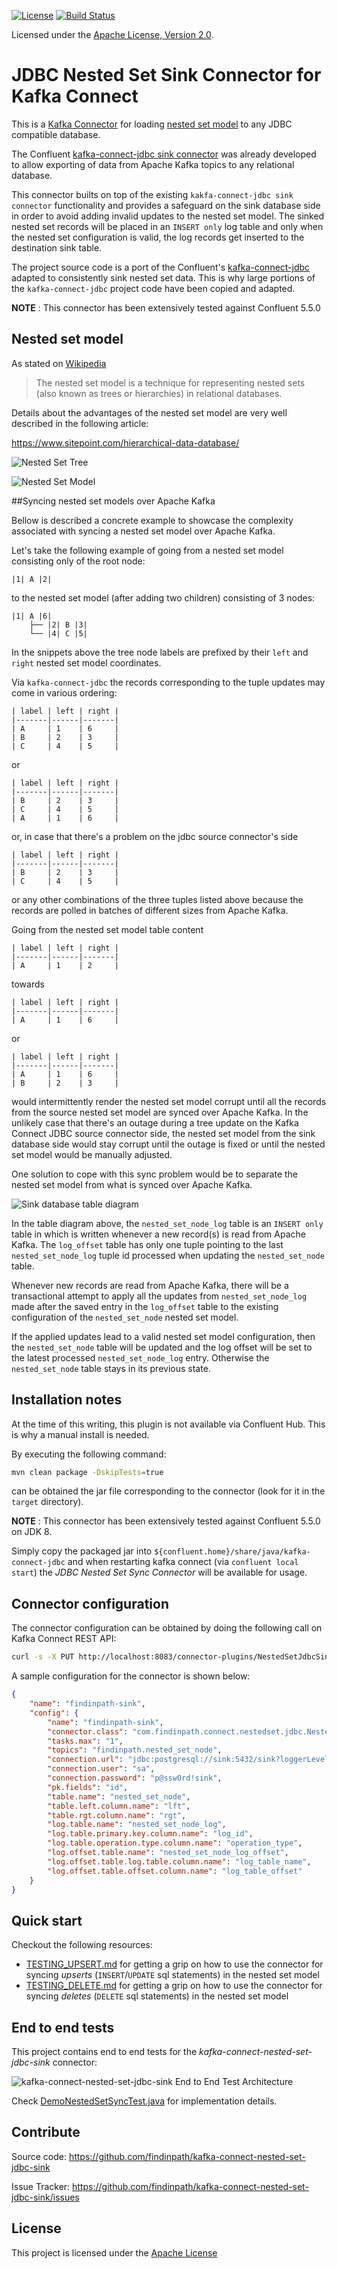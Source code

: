 [![License](http://img.shields.io/:license-apache%202.0-brightgreen.svg)](http://www.apache.org/licenses/LICENSE-2.0.html)
[![Build Status](https://travis-ci.com/findinpath/kafka-connect-nested-set-jdbc-sink.svg?branch=master)](https://travis-ci.com/findinpath/kafka-connect-nested-set-jdbc-sink)


Licensed under the [Apache License, Version 2.0](http://www.apache.org/licenses/LICENSE-2.0).

JDBC Nested Set Sink Connector for Kafka Connect
================================================

This is a [Kafka Connector](http://kafka.apache.org/documentation.html#connect)
for loading [nested set model](https://en.wikipedia.org/wiki/Nested_set_model) to any JDBC compatible database.


The Confluent [kafka-connect-jdbc sink connector](https://docs.confluent.io/current/connect/kafka-connect-jdbc/sink-connector/index.html) 
was already developed to allow exporting of data from Apache Kafka topics to any relational database.

This connector builts on top of the existing `kakfa-connect-jdbc sink connector` 
functionality and  provides a safeguard on the sink 
database side in order to avoid adding invalid updates to the nested set model.
The sinked nested set records will be placed in an `INSERT only` log table
and only when the nested set configuration is valid, the log records get
inserted to the destination sink table.


The project source code is a port of the Confluent's 
[kafka-connect-jdbc](https://github.com/confluentinc/kafka-connect-jdbc)
adapted to consistently sink nested set data.
This is why large portions of the `kafka-connect-jdbc` project code have
been copied and adapted.

**NOTE** : This connector has been extensively tested against Confluent 5.5.0

## Nested set model

As stated on [Wikipedia](https://en.wikipedia.org/wiki/Nested_set_model)
> The nested set model is a technique for representing nested sets (also known as trees or hierarchies) in relational databases.

Details about the advantages of the nested set model are very well 
described in the following article:

https://www.sitepoint.com/hierarchical-data-database/

![Nested Set Tree](images/nested-set.gif)

![Nested Set Model](images/nested-set-model.png)


##Syncing nested set models over Apache Kafka

Bellow is described a concrete example to showcase the complexity associated
with syncing a nested set model over Apache Kafka.

Let's take the following example of going from a nested set model 
consisting only of the root node:

```
|1| A |2|
```

to the nested set model (after adding two children) consisting of 3 nodes:

```
|1| A |6|
    ├── |2| B |3|
    └── |4| C |5|
```

In the snippets above the tree node labels are prefixed by their `left` and `right`
nested set model coordinates.

Via `kafka-connect-jdbc` the records corresponding to the tuple updates may come in various
ordering:

```
| label | left | right |
|-------|------|-------|
| A     | 1    | 6     |
| B     | 2    | 3     |
| C     | 4    | 5     |
```
or
```
| label | left | right |
|-------|------|-------|
| B     | 2    | 3     |
| C     | 4    | 5     |
| A     | 1    | 6     |
```
or, in case that there's a problem on the jdbc source connector's side
```
| label | left | right |
|-------|------|-------|
| B     | 2    | 3     |
| C     | 4    | 5     |
```

or any other combinations of the three tuples listed above because the records
are polled in batches of different sizes from Apache Kafka. 


Going from the nested set model table content

```
| label | left | right |
|-------|------|-------|
| A     | 1    | 2     |
```
towards

```
| label | left | right |
|-------|------|-------|
| A     | 1    | 6     |
```

or 

```
| label | left | right |
|-------|------|-------|
| A     | 1    | 6     |
| B     | 2    | 3     |
```

would intermittently render the nested set model corrupt until
all the records from the source nested set model are synced over Apache Kafka.
In the unlikely case that there's an outage during a tree update on the Kafka Connect JDBC 
source connector side, the nested set model from the sink database side would stay corrupt
until the outage is fixed or until the nested set model would be manually adjusted. 


One solution to cope with this sync problem would be to separate 
the nested set model from what is synced over Apache Kafka. 

![Sink database table diagram](images/sink-database-table-diagram.png)


In the table diagram above, the `nested_set_node_log` table is an `INSERT only` table
in which is written whenever a new record(s) is read from Apache Kafka.
The `log_offset` table has only one tuple pointing to the last `nested_set_node_log` tuple id
processed when updating the `nested_set_node` table.

Whenever new records are read from Apache Kafka, there will be a transactional attempt 
to apply all the updates from `nested_set_node_log` made after the saved entry in the `log_offset`
table to the existing configuration of the `nested_set_node` nested set model.

If the applied updates lead to a valid nested set model configuration, then the `nested_set_node`
table will be updated and the log offset will be set to the latest processed `nested_set_node_log` entry.
Otherwise the `nested_set_node` table stays in its previous state. 


## Installation notes

At the time of this writing, this plugin is not available via Confluent Hub.
This is why a manual install is needed.

By executing the following command:

```bash
mvn clean package -DskipTests=true
```

can be obtained the jar file corresponding to the connector (look for it in the `target` directory).

**NOTE** : This connector has been extensively tested against Confluent 5.5.0 on JDK 8.

Simply copy the packaged jar into `${confluent.home}/share/java/kafka-connect-jdbc` and when restarting
kafka connect (via `confluent local start`) the _JDBC Nested Set Sync Connector_ will be available
for usage.

## Connector configuration

The connector configuration can be obtained by doing the following call on Kafka Connect REST API:

```bash
curl -s -X PUT http://localhost:8083/connector-plugins/NestedSetJdbcSinkConnector/config/validate --header 'Content-Type: application/json' -d $'{"connector.class": "com.findinpath.connect.nestedset.jdbc.NestedSetJdbcSinkConnector", "topics": "dummy"}' | jq
```


A sample configuration for the connector is shown below:

```json
{
    "name": "findinpath-sink",
    "config": {
        "name": "findinpath-sink",
        "connector.class": "com.findinpath.connect.nestedset.jdbc.NestedSetJdbcSinkConnector",
        "tasks.max": "1",
        "topics": "findinpath.nested_set_node",
        "connection.url": "jdbc:postgresql://sink:5432/sink?loggerLevel=OFF",
        "connection.user": "sa",
        "connection.password": "p@ssw0rd!sink",
        "pk.fields": "id",
        "table.name": "nested_set_node",
        "table.left.column.name": "lft",
        "table.rgt.column.name": "rgt",
        "log.table.name": "nested_set_node_log",
        "log.table.primary.key.column.name": "log_id",
        "log.table.operation.type.column.name": "operation_type",
        "log.offset.table.name": "nested_set_node_log_offset",
        "log.offset.table.log.table.column.name": "log_table_name",
        "log.offset.table.offset.column.name": "log_table_offset"
    }
}
```

## Quick start

Checkout the following resources:

- [TESTING_UPSERT.md](TESTING_UPSERT.md) for getting a grip on how to use the connector for syncing *upserts* (`INSERT`/`UPDATE` sql statements) in the nested set model
- [TESTING_DELETE.md](TESTING_DELETE.md) for getting a grip on how to use the connector for syncing *deletes* (`DELETE` sql statements) in the nested set model


## End to end tests

This project contains end to end tests for the _kafka-connect-nested-set-jdbc-sink_ connector:

![kafka-connect-nested-set-jdbc-sink End to End Test Architecture](images/end-to-end-test-architecture-diagram.png)

Check [DemoNestedSetSyncTest.java](src/test/java/com/findinpath/connect/nestedset/jdbc/DemoNestedSetSyncTest.java)
for implementation details.

## Contribute

Source code: https://github.com/findinpath/kafka-connect-nested-set-jdbc-sink

Issue Tracker: https://github.com/findinpath/kafka-connect-nested-set-jdbc-sink/issues

## License

This project is licensed under the [Apache License](LICENSE)
